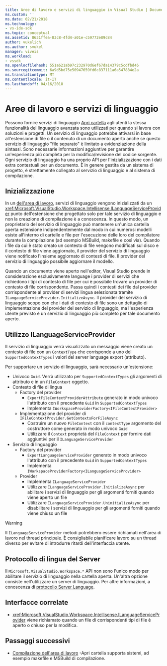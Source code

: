 ```yaml
---
title: Aree di lavoro e servizi di linguaggio in Visual Studio | Documenti Microsoft
ms.custom: ''
ms.date: 02/21/2018
ms.technology:
- vs-ide-sdk
ms.topic: conceptual
ms.assetid: 8631ffea-83c8-4fd4-a01e-c59772e89c84
author: vukelich
ms.author: svukel
manager: viveis
ms.workload:
- vssdk
ms.openlocfilehash: 551a621ab97c232970d6ef67da14379c5cdfbd46
ms.sourcegitcommit: 6a9d5bd75e50947659fd6c837111a6a547884e2a
ms.translationtype: MT
ms.contentlocale: it-IT
ms.lasthandoff: 04/16/2018
---
```

# <a name="workspaces-and-language-services"></a>Aree di lavoro e servizi di linguaggio

Possono fornire servizi di linguaggio [Apri cartella](../ide/develop-code-in-visual-studio-without-projects-or-solutions.md) agli utenti la stessa funzionalità del linguaggio avanzata sono utilizzati per quando si lavora con soluzioni e progetti. Un servizio di linguaggio potrebbe attivarsi in base all'estensione di file o il contenuto di un documento aperto anche se questo servizio di linguaggio "file separato" è limitato a evidenziazione della sintassi. Sono necessarie informazioni aggiuntive per garantire un'esperienza più completa per la modifica/revisione del codice sorgente. Ogni servizio di linguaggio ha una proprio API per l'inizializzazione con i dati extra contestuali per un documento. È in genere gestita da un sistema di progetto, è strettamente collegato al servizio di linguaggio e al sistema di compilazione.

## <a name="initialization"></a>Inizializzazione

In un [dell'area di lavoro](workspaces.md), servizi di linguaggio vengono inizializzati da un <xref:Microsoft.VisualStudio.Workspace.Intellisense.ILanguageServiceProvider> punto dell'estensione che progettato solo per tale servizio di linguaggio e non la creazione di compilazione è a conoscenza. In questo modo, un proprietario del servizio di linguaggio può mantenere un'unica cartella aperta estensione indipendentemente dal modo in cui numerosi modelli esiste all'interno di cartelle e file per l'esecuzione delle loro del compilatore durante la compilazione (ad esempio MSBuild, makefile e così via). Quando i file da cui è stato creato un contesto di file vengono modificati sul disco e il contesto di file viene aggiornato, il provider del servizio di linguaggio viene notificato l'insieme aggiornato di contesti di file. Il provider del servizio di linguaggio possibile aggiornare il modello.

Quando un documento viene aperto nell'editor, Visual Studio prende in considerazione esclusivamente language i provider di servizi che richiedono i tipi di contesto di file per cui è possibile trovare un provider di contesto di file corrispondente. Passa quindi i contesti dei file dal provider corrispondente al provider di servizi lingua selezionata tramite `ILangaugeServiceProvider.InitializeAsync`. Il provider del servizio di linguaggio scopo con che i dati di contesto di file sono un dettaglio di implementazione del provider del servizio di linguaggio, ma l'esperienza utente previsto è un servizio di linguaggio più completo per tale documento aperto.

## <a name="using-ilanguageserviceprovider"></a>Utilizzo ILanguageServiceProvider

Il servizio di linguaggio verrà visualizzato un messaggio viene creato un contesto di file con un `ContextType` che corrisponde a uno del `SupportedContextTypes` i valori del server language export (attributo).

Per supportare un servizio di linguaggio, sarà necessario un'estensione:

- Univoco `Guid`. Verrà utilizzato per `SupportedContextTypes` gli argomenti di attributo e in un `FileContext` oggetto.
- Contesto di file di lingua
  - Factory del provider
    - `ExportFileContextProviderAttribute` generato in modo univoco l'attributo con il precedente `Guid` in `SupportedContextTypes`
    - Implementa `IWorkspaceProviderFactory<IFileContextProvider>`
  - Implementazione del provider di `IFileContextProvider.GetContextsForFileAsync`
    - Costruire un nuovo `FileContext` con il `contextType` argomento del costruttore come generato in modo univoco `Guid`
    - Utilizzare il `Context` proprietà del `FileContext` per fornire dati aggiuntivi per il `ILanguageServiceProvider`
- Servizio di linguaggio
  - Factory del provider
    - `ExportLanguageServiceProvider` generato in modo univoco l'attributo con il precedente `Guid` in `SupportedContextTypes`
    - Implementa `IWorkspaceProviderFactory<ILanguageServiceProvider>`
  - Provider
    - Implementa `ILanguageServiceProvider`
    - Utilizzare `ILanguageServiceProvider.InitializeAsync` per abilitare i servizi di linguaggio per gli argomenti forniti quando viene aperto un file
    - Utilizzare `ILanguageServiceProvider.UninitializeAsync` per disabilitare i servizi di linguaggio per gli argomenti forniti quando viene chiuso un file

>[!WARNING]
>Il `ILanguageServiceProvider` metodi potrebbero essere richiamati nell'area di lavoro nel thread principale. È consigliabile pianificare lavoro su un thread diverso per evitare di introdurre ritardi dell'interfaccia utente.

## <a name="language-server-protocol"></a>Protocollo di lingua del Server

Il `Microsoft.VisualStudio.Workspace.*` API non sono l'unico modo per abilitare il servizio di linguaggio nella cartella aperta. Un'altra opzione consiste nell'utilizzare un server di linguaggio. Per altre informazioni, a conoscenza di [protocollo Server Language](language-server-protocol.md).

## <a name="related-interfaces"></a>Interfacce correlate

- <xref:Microsoft.VisualStudio.Workspace.Intellisense.ILanguageServiceProvider> viene richiamato quando un file di corrispondenti tipi di file è aperto o chiuso per la modifica.

## <a name="next-steps"></a>Passaggi successivi

* [Compilazione dell'area di lavoro](workspace-build.md) -Apri cartella supporta sistemi, ad esempio makefile e MSBuild di compilazione. 